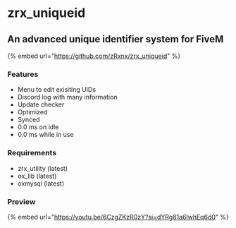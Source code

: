 # zrx\_uniqueid

## An advanced unique identifier system for FiveM

{% embed url="https://github.com/zRxnx/zrx_uniqueid" %}

### Features

* Menu to edit exisiting UIDs
* Discord log with many information
* Update checker
* Optimized
* Synced
* 0.0 ms on idle
* 0.0 ms while in use

### Requirements

* zrx\_utility (latest)
* ox\_lib (latest)
* oxmysql (latest)

### Preview

{% embed url="https://youtu.be/6CzgZKzR0zY?si=dYRg81a6lwhEq6d0" %}
